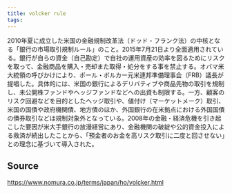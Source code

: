 ```yaml
---
title: volcker rule
tags: 
---
```


2010年夏に成立した米国の金融規制改革法（ドッド・フランク法）の中核となる「銀行の市場取引規制ルール」のこと。2015年7月21日より全面適用されている。銀行が自らの資金（自己勘定）で自社の運用資産の効率を図るためにリスクを取って、金融商品を購入・売却また取得・処分をする事を禁止する。オバマ米大統領の呼びかけにより、ポール・ボルカー元米連邦準備理事会（FRB）議長が提唱した。具体的には、米国の銀行によるデリバティブや商品先物の取引を規制し、未公開株ファンドやヘッジファンドなどへの出資も制限する。一方、顧客のリスク回避などを目的としたヘッジ取引や、値付け（マーケットメーク）取引、米国の国債や政府機関債、地方債のほか、外国銀行の在米拠点における外国国債の債券取引などは規制対象外となっている。2008年の金融・経済危機を引き起こした要因が米大手銀行の放漫経営にあり、金融機関の破綻や公的資金投入による救済が続出したことから、「預金者のお金を高リスク取引に二度と回させない」との理念に基づいて導入された。

## Source
https://www.nomura.co.jp/terms/japan/ho/volcker.html